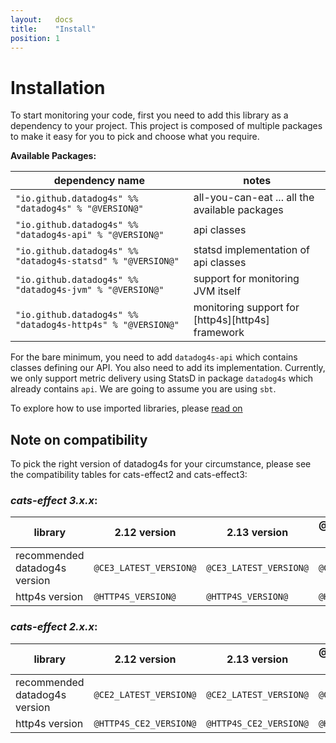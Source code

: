 ```yaml
---
layout:   docs
title:    "Install"
position: 1
---
```


# Installation


To start monitoring your code, first you need to add this library as a dependency to your project. This project is
composed of multiple packages to make it easy for you to pick and choose what you require.

**Available Packages:** 

| dependency name                                             |                       notes                       |
|-------------------------------------------------------------| ------------------------------------------------- |
| `"io.github.datadog4s" %% "datadog4s" % "@VERSION@"`        | all-you-can-eat ... all the available packages    |
| `"io.github.datadog4s" %% "datadog4s-api" % "@VERSION@"`    | api classes                                       |
| `"io.github.datadog4s" %% "datadog4s-statsd" % "@VERSION@"` | statsd implementation of api classes              |
| `"io.github.datadog4s" %% "datadog4s-jvm" % "@VERSION@"`    | support for monitoring JVM itself                 |
| `"io.github.datadog4s" %% "datadog4s-http4s" % "@VERSION@"` | monitoring support for [http4s][http4s] framework |


For the bare minimum, you need to add `datadog4s-api` which contains classes defining our API. You also need to add its implementation.
Currently, we only support metric delivery using StatsD in package `datadog4s` which already contains `api`. We are
going to assume you are using `sbt`.

To explore how to use imported libraries, please [read on](userguide.html)

## Note on compatibility

To pick the right version of datadog4s for your circumstance, please see the compatibility tables for cats-effect2 and cats-effect3:

### _cats-effect **3.x.x**_:

| library                       | 2.12 version           | 2.13 version           | @SCALA_3_VERSION@ version |
| ----------------------------- | ---------------------- | ---------------------- | ------------------------- |
| recommended datadog4s version | `@CE3_LATEST_VERSION@` | `@CE3_LATEST_VERSION@` | `@CE3_LATEST_VERSION@`    |
| http4s version                | `@HTTP4S_VERSION@`     | `@HTTP4S_VERSION@`     | `@HTTP4S_VERSION@`        |

### _cats-effect **2.x.x**_:

| library                       | 2.12 version           | 2.13 version           | @SCALA_3_VERSION@ version |
| ----------------------------- | ---------------------- | ---------------------- | ------------------------- |
| recommended datadog4s version | `@CE2_LATEST_VERSION@` | `@CE2_LATEST_VERSION@` | `@CE2_LATEST_VERSION@`    |
| http4s version                | `@HTTP4S_CE2_VERSION@` | `@HTTP4S_CE2_VERSION@` | `@HTTP4S_CE2_VERSION@`    |
